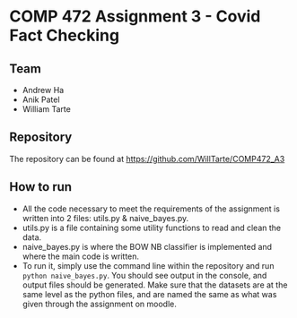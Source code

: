 # COMP 472 Assignment 3 - Covid Fact Checking
## Team
- Andrew Ha
- Anik Patel
- William Tarte
## Repository
The repository can be found at https://github.com/WillTarte/COMP472_A3
## How to run
 - All the code necessary to meet the requirements of the assignment is written into 2 files: utils.py & naive_bayes.py.  
 - utils.py is a file containing some utility functions to read and clean the data.  
 - naive_bayes.py is where the BOW NB classifier is implemented and where the main code is written.
 - To run it, simply use the command line within the repository and run `python naive_bayes.py`. You should see output in the console, and output files should be generated. Make sure that the datasets are at the same level as the python files, and are named the same as what was given through the assignment on moodle.
